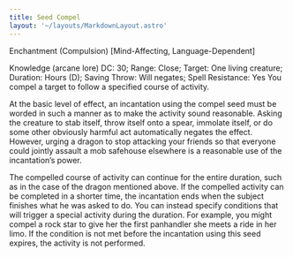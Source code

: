 ```yaml
---
title: Seed Compel
layout: '~/layouts/MarkdownLayout.astro'
---
```

Enchantment (Compulsion) [Mind-Affecting, Language-Dependent]

Knowledge (arcane lore) DC: 30; Range: Close; Target: One living creature;
Duration: Hours (D); Saving Throw: Will negates; Spell Resistance: Yes You
compel a target to follow a specified course of activity.

At the basic level of effect, an incantation using the compel seed must be
worded in such a manner as to make the activity sound reasonable. Asking the
creature to stab itself, throw itself onto a spear, immolate itself, or do
some other obviously harmful act automatically negates the effect. However,
urging a dragon to stop attacking your friends so that everyone could jointly
assault a mob safehouse elsewhere is a reasonable use of the incantation’s
power.

The compelled course of activity can continue for the entire duration, such as
in the case of the dragon mentioned above. If the compelled activity can be
completed in a shorter time, the incantation ends when the subject finishes
what he was asked to do. You can instead specify conditions that will trigger
a special activity during the duration. For example, you might compel a rock
star to give her the first panhandler she meets a ride in her limo. If the
condition is not met before the incantation using this seed expires, the
activity is not performed.

